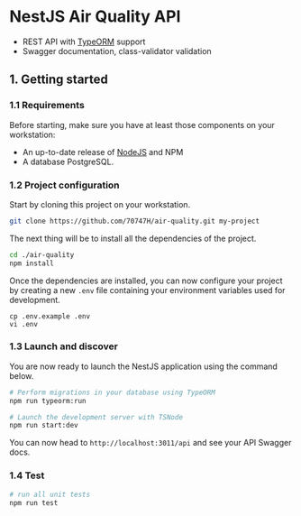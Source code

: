 # NestJS Air Quality API
- REST API with [TypeORM](http://typeorm.io) support 
- Swagger documentation, class-validator validation

## 1. Getting started

### 1.1 Requirements

Before starting, make sure you have at least those components on your workstation:

- An up-to-date release of [NodeJS](https://nodejs.org/) and NPM
- A database PostgreSQL.

### 1.2 Project configuration

Start by cloning this project on your workstation.

``` sh
git clone https://github.com/70747H/air-quality.git my-project
```

The next thing will be to install all the dependencies of the project.

```sh
cd ./air-quality
npm install
```

Once the dependencies are installed, you can now configure your project by creating a new `.env` file containing your environment variables used for development.

```
cp .env.example .env
vi .env
```

### 1.3 Launch and discover

You are now ready to launch the NestJS application using the command below.

```sh
# Perform migrations in your database using TypeORM
npm run typeorm:run

# Launch the development server with TSNode
npm run start:dev
```

You can now head to `http://localhost:3011/api` and see your API Swagger docs.

### 1.4 Test

```sh
# run all unit tests
npm run test
```